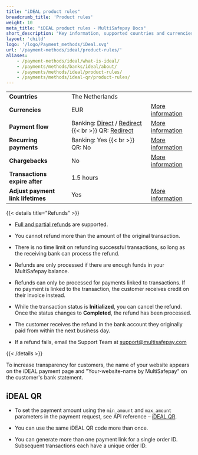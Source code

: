 ```yaml
---
title: "iDEAL product rules"
breadcrumb_title: 'Product rules'
weight: 10
meta_title: "iDEAL product rules - MultiSafepay Docs"
short_description: "Key information, supported countries and currencies, product rules"
layout: 'child'
logo: '/logo/Payment_methods/iDeal.svg'
url: '/payment-methods/ideal/product-rules/'
aliases: 
    - /payment-methods/ideal/what-is-ideal/
    - /payments/methods/banks/ideal/about/
    - /payments/methods/ideal/product-rules/
    - /payments/methods/ideal-qr/product-rules/
---
```

 
|   |   |   |
|---|---|---|
| **Countries**  | The Netherlands  | |
| **Currencies**  | EUR | [More information](/faq/general/supported-currencies) | 
| **Payment flow**  | Banking: [Direct](/api/#ideal-direct) / [Redirect](/api/#ideal-redirect) {{< br >}} QR: [Redirect](/api/#ideal-qr) | [More information](/developer/api/difference-between-direct-and-redirect) |
| **Recurring payments**  | Banking: Yes {{< br >}} QR: No | [More information](/payments/features/recurring-payments/)  |
| **Chargebacks**  | No | [More information](/payments/chargebacks/)  |
| **Transactions expire after**  | 1.5 hours | |
| **Adjust payment link lifetimes**  | Yes | [More information](/api/#adjust-payment-link-lifetimes)  |

{{< details title="Refunds" >}}
- [Full and partial refunds](/payments/refunds/) are supported.

- You cannot refund more than the amount of the original transaction.

- There is no time limit on refunding successful transactions, so long as the receiving bank can process the refund.

- Refunds are only processed if there are enough funds in your MultiSafepay balance.

- Refunds can only be processed for payments linked to transactions. If no payment is linked to the transaction, the customer receives credit on their invoice instead.

- While the transaction status is **Initialized**, you can cancel the refund. Once the status changes to **Completed**, the refund has been processed. 

- The customer receives the refund in the bank account they originally paid from within the next business day.

- If a refund fails, email the Support Team at <support@multisafepay.com> 

{{< /details >}}

To increase transparency for customers, the name of your website appears on the iDEAL payment page and "Your-website-name by MultiSafepay" on the customer's bank statement.

## iDEAL QR

- To set the payment amount using the `min_amount` and `max_amount` parameters in the payment request, see API reference&nbsp;–&nbsp;[iDEAL QR](/api/#ideal-qr).

- You can use the same iDEAL QR code more than once.

- You can generate more than one payment link for a single order ID. Subsequent transactions each have a unique order ID.